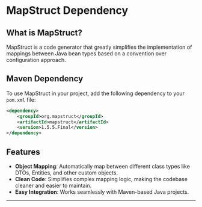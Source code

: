 # MapStruct Dependency

## What is MapStruct?

MapStruct is a code generator that greatly simplifies the implementation of mappings between Java bean types based on a convention over configuration approach.

## Maven Dependency

To use MapStruct in your project, add the following dependency to your `pom.xml` file:

```xml
<dependency>
    <groupId>org.mapstruct</groupId>
    <artifactId>mapstruct</artifactId>
    <version>1.5.5.Final</version>
</dependency>
```

## Features

- **Object Mapping**: Automatically map between different class types like DTOs, Entities, and other custom objects.
- **Clean Code**: Simplifies complex mapping logic, making the codebase cleaner and easier to maintain.
- **Easy Integration**: Works seamlessly with Maven-based Java projects.

---
